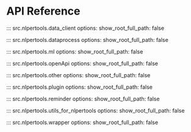# API Reference

::: src.nlpertools.data_client
    options:
        show_root_full_path: false

::: src.nlpertools.dataprocess
    options:
        show_root_full_path: false

::: src.nlpertools.ml
    options:
        show_root_full_path: false

::: src.nlpertools.openApi
    options:
        show_root_full_path: false

::: src.nlpertools.other
    options:
        show_root_full_path: false

::: src.nlpertools.plugin
    options:
        show_root_full_path: false

::: src.nlpertools.reminder
    options:
        show_root_full_path: false

::: src.nlpertools.utils_for_nlpertools
    options:
        show_root_full_path: false

::: src.nlpertools.wrapper
    options:
        show_root_full_path: false
